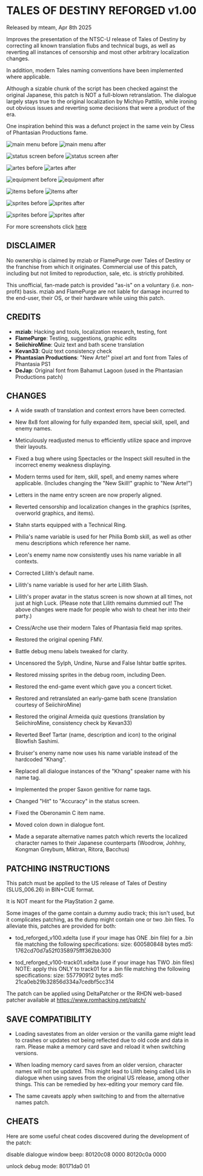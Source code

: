 # TALES OF DESTINY REFORGED v1.00
Released by mteam, Apr 8th 2025

Improves the presentation of the NTSC-U release of Tales of Destiny by correcting all known translation flubs and technical bugs, as well as reverting all instances of censorship and most other arbitrary localization changes.

In addition, modern Tales naming conventions have been implemented where applicable.

Although a sizable chunk of the script has been checked against the original Japanese, this patch is NOT a full-blown retranslation. The dialogue largely stays true to the original localization by Michiyo Pattillo, while ironing out obvious issues and reverting some decisions that were a product of the era.

One inspiration behind this was a defunct project in the same vein by Cless of Phantasian Productions fame.

![main menu before](https://mziab.github.io/tod-reforged/img/main1.png) ![main menu after](https://mziab.github.io/tod-reforged/img/main2.png)

![status screen before](https://mziab.github.io/tod-reforged/img/status1.png) ![status screen after](https://mziab.github.io/tod-reforged/img/status2.png)

![artes before](https://mziab.github.io/tod-reforged/img/sartes1.png) ![artes after](https://mziab.github.io/tod-reforged/img/sartes2.png)

![equipment before](https://mziab.github.io/tod-reforged/img/equip1.png) ![equipment after](https://mziab.github.io/tod-reforged/img/equip2.png)

![items before](https://mziab.github.io/tod-reforged/img/items1.png) ![items after](https://mziab.github.io/tod-reforged/img/items2.png)

![sprites before](https://mziab.github.io/tod-reforged/img/bunny1.png) ![sprites after](https://mziab.github.io/tod-reforged/img/bunny2.png)

![sprites before](https://mziab.github.io/tod-reforged/img/cat1.png) ![sprites after](https://mziab.github.io/tod-reforged/img/cat2.png)

For more screenshots click [here](https://mziab.github.io/tod-reforged/)

DISCLAIMER
----------
No ownership is claimed by mziab or FlamePurge over Tales of Destiny or the franchise from which it originates. Commercial use of this patch, including but not limited to reproduction, sale, etc. is strictly prohibited.

This unofficial, fan-made patch is provided "as-is" on a voluntary (i.e. non-profit) basis. mziab and FlamePurge are not liable for damage incurred to the end-user, their OS, or their hardware while using this patch.

CREDITS
-------
- **mziab**: Hacking and tools, localization research, testing, font
- **FlamePurge**: Testing, suggestions, graphic edits
- **SeiichiroMine**: Quiz text and bath scene translation
- **Kevan33**: Quiz text consistency check
- **Phantasian Productions**: "New Arte!" pixel art and font from Tales of Phantasia PS1
- **DeJap**: Original font from Bahamut Lagoon (used in the Phantasian Productions patch)

CHANGES
-------
- A wide swath of translation and context errors have been corrected.

- New 8x8 font allowing for fully expanded item, special skill, spell, and enemy names.

- Meticulously readjusted menus to efficiently utilize space and improve their layouts.

- Fixed a bug where using Spectacles or the Inspect skill resulted in the incorrect enemy weakness displaying.
  
- Modern terms used for item, skill, spell, and enemy names where applicable. (Includes changing the "New Skill!" graphic to "New Arte!")

- Letters in the name entry screen are now properly aligned.

- Reverted censorship and localization changes in the graphics (sprites, overworld graphics, and items).

- Stahn starts equipped with a Technical Ring.

- Philia's name variable is used for her Philia Bomb skill, as well as other menu descriptions which reference her name.

- Leon's enemy name now consistently uses his name variable in all contexts.

- Corrected Lilith's default name.

- Lilith's name variable is used for her arte Lillith Slash.

- Lilith's proper avatar in the status screen is now shown at all times, not just at high Luck.
  (Please note that Lilith remains dummied out! The above changes were made for people who wish to cheat her into their party.)
  
- Cress/Arche use their modern Tales of Phantasia field map sprites.

- Restored the original opening FMV.

- Battle debug menu labels tweaked for clarity.

- Uncensored the Sylph, Undine, Nurse and False Ishtar battle sprites.

- Restored missing sprites in the debug room, including Deen.

- Restored the end-game event which gave you a concert ticket.

- Restored and retranslated an early-game bath scene (translation courtesy of SeiichiroMine)

- Restored the original Armeida quiz questions (translation by SeiichiroMine, consistency check by Kevan33)

- Reverted Beef Tartar (name, description and icon) to the original Blowfish Sashimi.

- Bruiser's enemy name now uses his name variable instead of the hardcoded "Khang".

- Replaced all dialogue instances of the "Khang" speaker name with his name tag.

- Implemented the proper Saxon genitive for name tags.

- Changed "Hit" to "Accuracy" in the status screen.

- Fixed the Oberonamin C item name.

- Moved colon down in dialogue font.

- Made a separate alternative names patch which reverts the localized character names to their Japanese counterparts (Woodrow, Johhny, Kongman Greybum, Miktran, Ritora, Bacchus)

PATCHING INSTRUCTIONS
---------------------
This patch must be applied to the US release of Tales of Destiny (SLUS_006.26) in BIN+CUE format.

It is NOT meant for the PlayStation 2 game.

Some images of the game contain a dummy audio track; this isn't used, but it complicates patching, as the dump might contain one or two .bin files.
To alleviate this, patches are provided for both:

- tod_reforged_v100.xdelta (use if your image has ONE .bin file)
  for a .bin file matching the following specifications:
    size: 600580848 bytes
    md5:  1762cd70d7a52f0358975fff362bb300

- tod_reforged_v100-track01.xdelta (use if your image has TWO .bin files)
  NOTE: apply this ONLY to track01
  for a .bin file matching the following specifications:
    size: 557790912 bytes
    md5:  21ca0eb29b32856d334a7cedbf5cc314

The patch can be applied using DeltaPatcher or the RHDN web-based patcher
available at https://www.romhacking.net/patch/

SAVE COMPATIBILITY
------------------

- Loading savestates from an older version or the vanilla game might lead to crashes or updates not being reflected due to old code and data in ram. Please make a memory card save and reload it when switching versions.

- When loading memory card saves from an older version, character names will not be updated. This might lead to Lilith being called Lilis in dialogue when using saves from the original US release, among other things. This can be remedied by hex-editing your memory card file.

- The same caveats apply when switching to and from the alternative names patch.

CHEATS
------

Here are some useful cheat codes discovered during the development of the patch:

disable dialogue window beep:
80120c08 0000
80120c0a 0000

unlock debug mode:
80171da0 01
